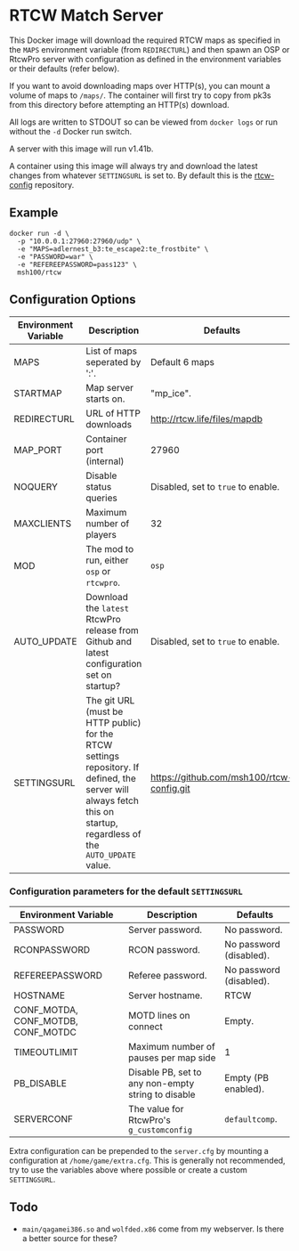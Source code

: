 # RTCW Match Server

This Docker image will download the required RTCW maps as specified in the
`MAPS` environment variable (from `REDIRECTURL`) and then spawn an OSP or
RtcwPro server with configuration as defined in the environment variables or
their defaults (refer below).

If you want to avoid downloading maps over HTTP(s), you can mount a volume of
maps to `/maps/`.
The container will first try to copy from pk3s from this directory before
attempting an HTTP(s) download.

All logs are written to STDOUT so can be viewed from `docker logs` or run
without the `-d` Docker run switch.

A server with this image will run v1.41b.

A container using this image will always try and download the latest changes
from whatever `SETTINGSURL` is set to.
By default this is the [rtcw-config](https://github.com/msh100/rtcw-config)
repository.


## Example

```
docker run -d \
  -p "10.0.0.1:27960:27960/udp" \
  -e "MAPS=adlernest_b3:te_escape2:te_frostbite" \
  -e "PASSWORD=war" \
  -e "REFEREEPASSWORD=pass123" \
  msh100/rtcw
```


## Configuration Options


Environment Variable | Description                    | Defaults
-------------------- | ------------------------------ | ------------------------
MAPS                 | List of maps seperated by ':'. | Default 6 maps
STARTMAP             | Map server starts on.          | "mp_ice".
REDIRECTURL          | URL of HTTP downloads          | http://rtcw.life/files/mapdb
MAP_PORT             | Container port (internal)      | 27960
NOQUERY              | Disable status queries         | Disabled, set to `true` to enable.
MAXCLIENTS           | Maximum number of players      | 32
MOD                  | The mod to run, either `osp` or `rtcwpro`. | `osp`
AUTO_UPDATE          | Download the `latest` RtcwPro release from Github and latest configuration set on startup? | Disabled, set to `true` to enable.
SETTINGSURL          | The git URL (must be HTTP public) for the RTCW settings repository. If defined, the server will always fetch this on startup, regardless of the `AUTO_UPDATE` value. | https://github.com/msh100/rtcw-config.git


### Configuration parameters for the default `SETTINGSURL`

Environment Variable | Description                    | Defaults
-------------------- | ------------------------------ | ------------------------
PASSWORD             | Server password.               | No password.
RCONPASSWORD         | RCON password.                 | No password (disabled).
REFEREEPASSWORD      | Referee password.              | No password (disabled).
HOSTNAME             | Server hostname.               | RTCW
CONF_MOTDA, CONF_MOTDB, CONF_MOTDC | MOTD lines on connect | Empty.
TIMEOUTLIMIT         | Maximum number of pauses per map side | 1
PB_DISABLE           | Disable PB, set to any non-empty string to disable | Empty (PB enabled).
SERVERCONF           | The value for RtcwPro's `g_customconfig` | `defaultcomp`.

Extra configuration can be prepended to the `server.cfg` by mounting a
configuration at `/home/game/extra.cfg`.
This is generally not recommended, try to use the variables above where
possible or create a custom `SETTINGSURL`.


## Todo

 - `main/qagamei386.so` and `wolfded.x86` come from my webserver. Is there a better source for these?
